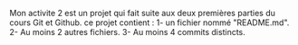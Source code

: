 Mon activite 2 est un projet qui fait suite aux deux premières parties du cours Git et Github.
ce projet contient :
1- un fichier nommé "README.md". 
2- Au moins 2 autres fichiers.
3- Au moins 4 commits distincts.
